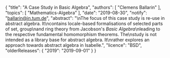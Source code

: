 {
    "title": "A Case Study in Basic Algebra",
    "authors": [
        "Clemens Ballarin"
    ],
    "topics": [
        "Mathematics-Algebra"
    ],
    "date": "2019-08-30",
    "notify": "ballarin@in.tum.de",
    "abstract": "\nThe focus of this case study is re-use in abstract algebra.  It\ncontains locale-based formalisations of selected parts of set, group\nand ring theory from Jacobson's <i>Basic Algebra</i>\nleading to the respective fundamental homomorphism theorems.  The\nstudy is not intended as a library base for abstract algebra.  It\nrather explores an approach towards abstract algebra in Isabelle.",
    "licence": "BSD",
    "olderReleases": {
        "2019": "2019-09-01"
    }
}